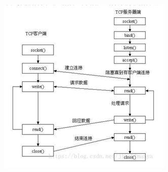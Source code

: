 ![image](https://github.com/Lenmoncc/socket-learning/blob/main/%E5%B1%8F%E5%B9%95%E6%88%AA%E5%9B%BE%202024-09-17%20130807.png)
